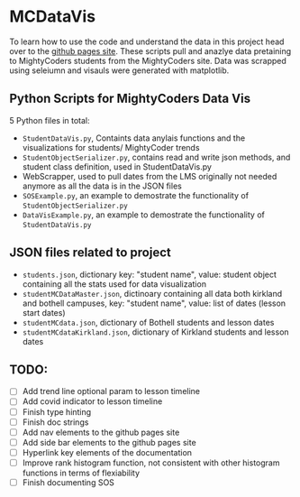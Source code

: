 # MCDataVis
To learn how to use the code and understand the data in this project head over to the [github pages site](https://mjsmith95.github.io/MCDataVis/). These scripts pull and anazlye data pretaining to MightyCoders students from the MightyCoders site. Data was scrapped using seleiumn and visauls were generated with matplotlib.  
## Python Scripts for MightyCoders Data Vis
5 Python files in total:   
- `StudentDataVis.py`, Containts data anylais functions and the visualizations for students/ MightyCoder trends 
- `StudentObjectSerializer.py`, contains read and write json methods, and student class definition, used in StudentDataVis.py  
- WebScrapper, used to pull dates from the LMS originally not needed anymore as all the data is in the JSON files  
- `SOSExample.py`, an example to demostrate the functionality of `StudentObjectSerializer.py` 
- `DataVisExample.py`, an example to demostrate the functionality of `StudentDataVis.py` 
## JSON files related to project 
- `students.json`, dictionary key: "student name", value: student object containing all the stats used for data visualization  
- `studentMCDataMaster.json`, dictinoary containing all data both kirkland and bothell campuses, key: "student name", value: list of dates (lesson start dates) 
- `studentMCdata.json`, dictionary of Bothell students and lesson dates 
- `studentMCdataKirkland.json`, dictionary of Kirkland students and lesson dates  
## TODO:
- [ ] Add trend line optional param to lesson timeline
- [ ] Add covid indicator to lesson timeline 
- [ ] Finish type hinting 
- [ ] Finish doc strings 
- [ ] Add nav elements to the github pages site 
- [ ] Add side bar elements to the github pages site 
- [ ] Hyperlink key elements of the documentation 
- [ ] Improve rank histogram function, not consistent with other histogram functions in terms of flexiability 
- [ ] Finish documenting SOS  
